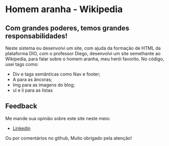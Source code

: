 # Homem aranha - Wikipedia 
## Com grandes poderes, temos grandes responsabilidades!
Neste sistema eu desenvolvi um site, com ajuda da formação de HTML da plataforma DIO, com o professor Diego, desenvolvi um site semelhante ao Wikipedia, para falar sobre o homem aranha, meu herói favorito.
No código, usei tags como:
- Div e tags semânticas como Nav e footer;
- A para as âncoras;
- Img para as imagens do blog;
- ul e li para as listas

## Feedback

Me mande sua opinião sobre este site neste meio:

- [Linkedin](https://www.linkedin.com/in/gustavodasilvapires/)

Ou por comentários no github, Muito obrigado pela atenção!
